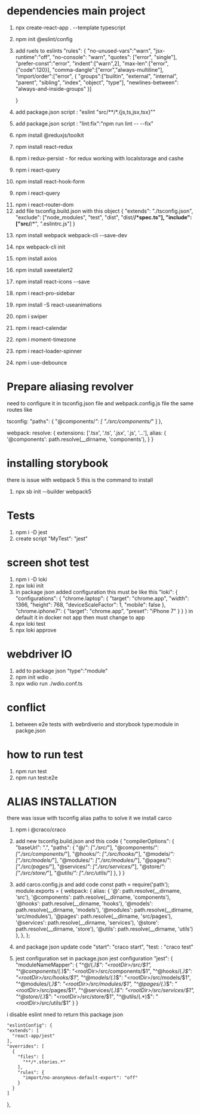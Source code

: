 # dependencies main project
1. npx create-react-app . --template typescript
<!-- configure eslint -->
2. npm init @eslint/config
3. add ruels to eslints 
    "rules": {
        "no-unused-vars":"warn",
        "jsx-runtime":"off",
        "no-console": "warn",
        "quotes": ["error", "single"],
        "prefer-const":"error",
        "indent":["warn",2],
        "max-len":["error",{"code":120}],
        "comma-dangle":["error","always-multiline"],
        "import/order":["error", {
            "groups":["builtin", "external", "internal", "parent", "sibling", "index", "object", "type"],
            "newlines-between": "always-and-inside-groups"
        }]

    }
4. add package.json script : "eslint \"src/**/*.{js,ts,jsx,tsx}\""
5. add package.json script : "lint:fix":"npm run lint -- --fix"

6. npm install @reduxjs/toolkit
7. npm install react-redux
8. npm i redux-persist - for redux working with localstorage and cashe
7. npm i react-query
8. npm install react-hook-form
<!-- if using rtk query dont install -->
9. npm i react-query
<!-- if not using nextjs -->
11. npm i react-router-dom
12. add file tsconfig.build.json with this object 
{
  "extends": "./tsconfig.json",
  "exclude": ["node_modules", "test", "dist", "dist/**/*spec.ts"],
  "include": ["src/**/*", ".eslintrc.js"]
}
<!-- install webpack and sass -->
13. npm install webpack webpack-cli --save-dev
14. npx webpack-cli init
15. npm install axios

16. npm install sweetalert2
17. npm install react-icons --save
18. npm i react-pro-sidebar
19. npm install -S react-useanimations
20. npm i swiper
21. npm i react-calendar
22. npm i moment-timezone
23. npm i react-loader-spinner
24. npm i use-debounce
# Prepare aliasing revolver
need to configure it in tsconfig.json file and webpack.config.js file the same routes like

tsconfig:
    "paths": {
        "@components/*": [
            "./src/components/*"
        ]
    },

webpack: 
resolve: {
    extensions: ['.tsx', '.ts', '.jsx', '.js', '...'],
    alias: {
      '@components': path.resolve(__dirname, 'components'),
    }
  }
# installing storybook
there is issue with webpack 5 this is the command to install
1. npx sb init --builder webpack5

# Tests
1. npm i -D jest
2. create script "MyTest": "jest"

# screen shot test 
1. npm i -D loki
2. npx loki init
3. in package json added configuration this must be like this 
  "loki": {
    "configurations": {
      "chrome.laptop": {
        "target": "chrome.app",
        "width": 1366,
        "height": 768,
        "deviceScaleFactor": 1,
        "mobile": false
      },
      "chrome.iphone7": {
        "target": "chrome.app",
        "preset": "iPhone 7"
      }
    }
  }
  in default it in docker not app then must change to app
3. npx loki test
4. npx loki approve

# webdriver IO
1. add to package json "type":"module"
2. npm init wdio .
3. npx wdio run ./wdio.conf.ts


# conflict 
1. between e2e tests with webrdiverio and storybook type:module in packge.json 


# how to run test
1. npm run test
2. npm run test:e2e


# ALIAS INSTALLATION
there was issue with tsconfig alias paths to solve it we install carco
1. npm i @craco/craco
2. add new tsconfig.build.json and this code
{
    "compilerOptions": {
        "baseUrl": ".",
        "paths": {
            "@/*": ["./src/*"],
            "@components/*": ["./src/components/*"],
            "@hooks/*": ["./src/hooks/*"],
            "@models/*": ["./src/models/*"],
            "@modules/*": ["./src/modules/*"],
            "@pages/*": ["./src/pages/*"],
            "@services/*": ["./src/services/*"],
            "@store/*": ["./src/store/*"],
            "@utils/*": ["./src/utils/*"]
        },
    }
}

3. add carco.config.js and add code 
const path = require('path');
module.exports = {
  webpack: {
    alias: {
        '@': path.resolve(__dirname, 'src'),
        '@components': path.resolve(__dirname, 'components'),
        '@hooks': path.resolve(__dirname, 'hooks'),
        '@models': path.resolve(__dirname, 'models'),
        '@modules': path.resolve(__dirname, 'src/modules'),
        '@pages': path.resolve(__dirname, 'src/pages'),
        '@services': path.resolve(__dirname, 'services'),
        '@store': path.resolve(__dirname, 'store'),
        '@utils': path.resolve(__dirname, 'utils')
    },
  },
};
4. and package json update code 
"start": "craco start",
"test: : "craco test"

5. jest configuration
set in package.json jest configuration
  "jest": {
    "moduleNameMapper": {
      "^@/(.*)$": "<rootDir>/src/$1",
      "^@components/(.*)$": "<rootDir>/src/components/$1",
      "^@hooks/(.*)$": "<rootDir>/src/hooks/$1",
      "^@models/(.*)$": "<rootDir>/src/models/$1",
      "^@modules/(.*)$": "<rootDir>/src/modules/$1",
      "^@pages/(.*)$": "<rootDir>/src/pages/$1",
      "^@services/(.*)$": "<rootDir>/src/services/$1",
      "^@store/(.*)$": "<rootDir>/src/store/$1",
      "^@utils/(.*)$": "<rootDir>/src/utils/$1"
    }
  }


  i disable eslint nned to return this package json

    "eslintConfig": {
    "extends": [
      "react-app/jest"
    ],
    "overrides": [
      {
        "files": [
          "**/*.stories.*"
        ],
        "rules": {
          "import/no-anonymous-default-export": "off"
        }
      }
    ]
  },